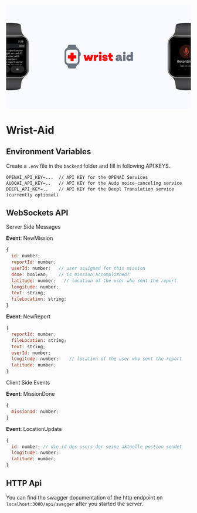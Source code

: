 <img src="./docs/header.jpeg" alt="logo" />

# Wrist-Aid

## Environment Variables

Create a `.env` file in the `backend` folder and fill in following API KEYS.

```
OPENAI_API_KEY=...  // API KEY for the OPENAI Services
AUDOAI_API_KEY=..   // API KEY for the Audo noice-canceling service
DEEPL_API_KEY=..    // API KEY for the Deepl Translation service (currently optional)
```

## WebSockets API

Server Side Messages

**Event**: NewMission
```javascript
{ 
  id: number;
  reportId: number;
  userId: number;   // user assigned for this mission
  done: boolean;    // is mission accomplished?
  latitude: number;   // location of the user who sent the report
  longitude: number;
  text: string;
  fileLocation: string;
}
```
**Event**: NewReport
```javascript
{
  reportId: number;
  fileLocation: string;
  text: string;
  userId: number;
  longitude: number;    // location of the user who sent the report
  latitude: number;
}
```

Client Side Events

**Event**: MissionDone

```javascript
{
  missionId: number;
}
```

**Event**: LocationUpdate

```javascript
{
  id: number; // die id des users der seine aktuelle postion sendet
  longitude: number;
  latitude: number;
}
```

## HTTP Api

You can find the swagger documentation of the http endpoint on `localhost:3000/api/swagger` after you started the server.